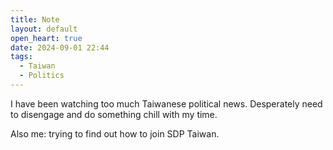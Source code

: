 ```yaml
---
title: Note
layout: default
open_heart: true
date: 2024-09-01 22:44
tags:
  - Taiwan
  - Politics
---
```


I have been watching too much Taiwanese political news. Desperately need to disengage and do something chill with my time.

Also me: trying to find out how to join SDP Taiwan.

